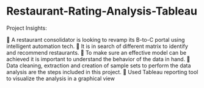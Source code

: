 # Restaurant-Rating-Analysis-Tableau

Project Insights:

	A restaurant consolidator is looking to revamp its B-to-C portal using intelligent automation tech. 
	It is in search of different matrix to identify and recommend restaurants. 
	To make sure an effective model can be achieved it is important to understand the behavior of the data in hand.
	Data cleaning, extraction and creation of sample sets to perform the data analysis are the steps included in this project. 
	Used Tableau reporting tool to visualize the analysis in a graphical view
